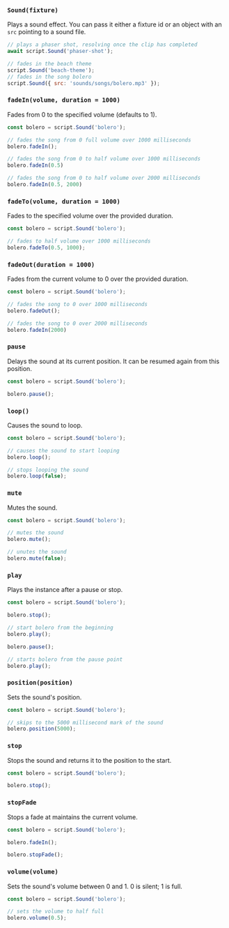 ### `Sound(fixture)`

Plays a sound effect. You can pass it either a fixture id or an object with an `src` pointing to a sound file.

```js
// plays a phaser shot, resolving once the clip has completed
await script.Sound('phaser-shot');

// fades in the beach theme
script.Sound('beach-theme');
// fades in the song bolero
script.Sound({ src: 'sounds/songs/bolero.mp3' });
```

### `fadeIn(volume, duration = 1000)`

Fades from 0 to the specified volume (defaults to 1).

```js
const bolero = script.Sound('bolero');

// fades the song from 0 full volume over 1000 milliseconds
bolero.fadeIn();

// fades the song from 0 to half volume over 1000 milliseconds
bolero.fadeIn(0.5)

// fades the song from 0 to half volume over 2000 milliseconds
bolero.fadeIn(0.5, 2000)
```

### `fadeTo(volume, duration = 1000)`

Fades to the specified volume over the provided duration.

```js
const bolero = script.Sound('bolero');

// fades to half volume over 1000 milliseconds
bolero.fadeTo(0.5, 1000);
```

### `fadeOut(duration = 1000)`

Fades from the current volume to 0 over the provided duration.

```js
const bolero = script.Sound('bolero');

// fades the song to 0 over 1000 milliseconds
bolero.fadeOut();

// fades the song to 0 over 2000 milliseconds
bolero.fadeIn(2000)
```

### `pause`

Delays the sound at its current position. It can be resumed again from this position.

```js
const bolero = script.Sound('bolero');

bolero.pause();
```

### `loop()`

Causes the sound to loop.

```js
const bolero = script.Sound('bolero');

// causes the sound to start looping
bolero.loop();

// stops looping the sound
bolero.loop(false);
```

### `mute`

Mutes the sound.

```js
const bolero = script.Sound('bolero');

// mutes the sound
bolero.mute();

// unutes the sound
bolero.mute(false);
```

### `play`

Plays the instance after a pause or stop.

```js
const bolero = script.Sound('bolero');

bolero.stop();

// start bolero from the beginning
bolero.play();

bolero.pause();

// starts bolero from the pause point
bolero.play();
```

### `position(position)`

Sets the sound's position.

```js
const bolero = script.Sound('bolero');

// skips to the 5000 millisecond mark of the sound
bolero.position(5000);
```

### `stop`

Stops the sound and returns it to the position to the start.

```js
const bolero = script.Sound('bolero');

bolero.stop();
```

### `stopFade`

Stops a fade at maintains the current volume.

```js
const bolero = script.Sound('bolero');

bolero.fadeIn();

bolero.stopFade();
```

### `volume(volume)`

Sets the sound's volume between 0 and 1. 0 is silent; 1 is full.

```js
const bolero = script.Sound('bolero');

// sets the volume to half full
bolero.volume(0.5);
```
